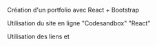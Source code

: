 Création d'un portfolio avec React + Bootstrap

Utilisation du site en ligne "Codesandbox" "React"

Utilisation des liens <link> et <script> de Bootstrap mis dans le fichier "Index.html"

Mise en place de la barre de nav avec les classe css de Bootstrap
Création du Dossier "Compoments" dans le fichier Src.

Création du fichier "Navbar.js" dans "Components"
Création de la "function=>Navbar"
Codage en Jxs de la Navbar a l'aide des css de bootstrap

import de la function "Navbar" dans App.js

Création du fichier "Hero.js" et "hero.css" dans "Components"
Création de la "function=>Hero" et Import "hero.css" dans "Hero.js"
Codage en Jxs de "Hero" qui inclus un "Button" qui permet de diriger vers un élément Github (GithubModal).
"hero.css" qui inclue une image de fond.

import de la function "Hero" dans App.js

Création du ficher "GithubModal.js" dans "Components
Création de la "function=>GithubModal"
Création du modal pour l'élément Github.

import de la function "GithubModal" dans App.js










